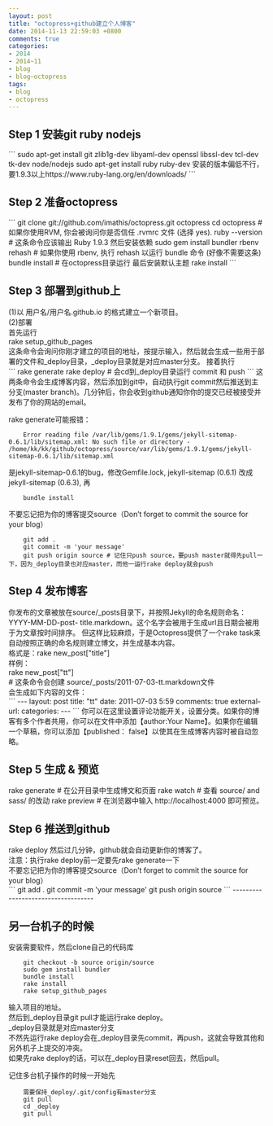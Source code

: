 ```yaml
---
layout: post
title: "octopress+github建立个人博客"
date: 2014-11-13 22:59:03 +0800
comments: true
categories: 
- 2014
- 2014~11
- blog
- blog~octopress
tags:
- blog
- octopress
---
```


<h2>Step 1 安装git ruby nodejs</h2>
```
	sudo apt-get install git zlib1g-dev libyaml-dev openssl libssl-dev tcl-dev tk-dev node/nodejs
	sudo apt-get install ruby ruby-dev 安装的版本偏低不行，要1.9.3以上https://www.ruby-lang.org/en/downloads/
```
<h2>Step 2 准备octopress</h2>
```
	git clone git://github.com/imathis/octopress.git octopress
	cd octopress    # 如果你使用RVM, 你会被询问你是否信任 .rvmrc 文件 (选择 yes).
	ruby --version  # 这条命令应该输出 Ruby 1.9.3
	然后安装依赖
	sudo gem install bundler
	rbenv rehash    # 如果你使用 rbenv, 执行 rehash 以运行 bundle 命令 (好像不需要这条)
	bundle install    # 在octopress目录运行
	最后安装默认主题
	rake install
```
</br>

<h2>Step 3 部署到github上</h2>
(1)以 用户名/用户名.github.io 的格式建立一个新项目。</br>
(2)部署</br>
首先运行</br>
rake setup_github_pages</br>
这条命令会询问你刚才建立的项目的地址，按提示输入，然后就会生成一些用于部署的文件和_deploy目录，_deploy目录就是对应master分支。 接着执行</br>
```
	rake generate
	rake deploy  # 会cd到_deploy目录运行 commit 和 push
```
这两条命令会生成博客内容，然后添加到git中，自动执行git commit然后推送到主分支(master branch)。几分钟后，你会收到github通知你你的提交已经被接受并发布了你的网站的email。</br>

rake generate可能报错：</br>
```
	Error reading file /var/lib/gems/1.9.1/gems/jekyll-sitemap-0.6.1/lib/sitemap.xml: No such file or directory - /home/kk/kk/github/octopress/source/var/lib/gems/1.9.1/gems/jekyll-sitemap-0.6.1/lib/sitemap.xml
```
是jekyll-sitemap-0.6.1的bug，修改Gemfile.lock, jekyll-sitemap (0.6.1) 改成 jekyll-sitemap (0.6.3), 再</br>
```
	bundle install
```


不要忘记把为你的博客提交source（Don’t forget to commit the source for your blog）</br>
```
	git add .
	git commit -m 'your message'
	git push origin source # 记住只push source，要push master就得先pull一下，因为_deploy目录也对应master，而他一运行rake deploy就会push
```
<h2>Step 4 发布博客</h2>
你发布的文章被放在source/_posts目录下，并按照Jekyll的命名规则命名：YYYY-MM-DD-post- title.markdown。这个名字会被用于生成url且日期会被用于为文章按时间排序。 但这样比较麻烦，于是Octopress提供了一个rake task来自动按照正确的命名规则建立博文，并生成基本内容。</br>
格式是：rake new_post["title"]</br>
样例：</br>
    rake new_post["tt"]</br>
    # 这条命令会创建 source/_posts/2011-07-03-tt.markdown文件</br>
会生成如下内容的文件：</br>
```
	---
	layout: post
	title: "tt"
	date: 2011-07-03 5:59
	comments: true
	external-url:
	categories:
	---
```
你可以在这里设置评论功能开关，设置分类。如果你的博客有多个作者共用，你可以在文件中添加【author:Your Name】。如果你在编辑一个草稿，你可以添加【published： false】以使其在生成博客内容时被自动忽略。</br>

<h2>Step 5 生成 & 预览</h2>
rake generate # 在公开目录中生成博文和页面
rake watch # 查看 source/ and sass/ 的改动
rake preview # 在浏览器中输入 http://localhost:4000 即可预览。

<h2>Step 6 推送到github</h2>
rake deploy
然后过几分钟，github就会自动更新你的博客了。</br>
注意：执行rake deploy前一定要先rake generate一下</br>
不要忘记把为你的博客提交source（Don’t forget to commit the source for your blog）</br>
```
	git add .
	git commit -m 'your message'
	git push origin source 
```
-----------------------------------

<h2>另一台机子的时候</h2>
安装需要软件，然后clone自己的代码库</br>

```
	git checkout -b source origin/source
	sudo gem install bundler
	bundle install
	rake install
	rake setup_github_pages
```
输入项目的地址。</br>
然后到_deploy目录git pull才能运行rake deploy。</br>
_deploy目录就是对应master分支</br>
不然先运行rake deploy会在_deploy目录先commit，再push，这就会导致其他和另外机子上提交的冲突。</br>
如果先rake deploy的话，可以在_deploy目录reset回去，然后pull。</br>

记住多台机子操作的时候一开始先
```
	需要保持_deploy/.git/config有master分支
	git pull
	cd _deploy
	git pull
```

